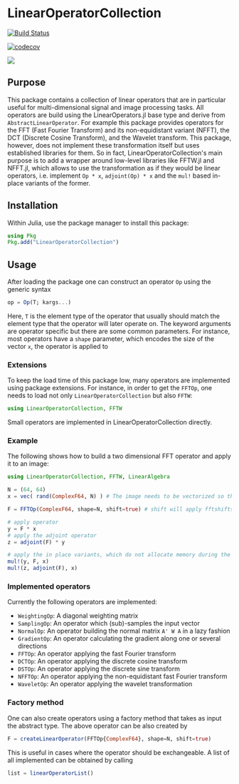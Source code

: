 # LinearOperatorCollection

[![Build Status](https://github.com/JuliaImageRecon/LinearOperatorCollection.jl/actions/workflows/CI.yml/badge.svg?branch=main)](https://github.com/JuliaImageRecon/LinearOperatorCollection.jl/actions/workflows/CI.yml?query=branch%3Amain)

[![codecov](https://codecov.io/github/JuliaImageRecon/LinearOperatorCollection.jl/graph/badge.svg?token=MEjup4lqjO)](https://codecov.io/github/JuliaImageRecon/LinearOperatorCollection.jl)

[![](https://img.shields.io/badge/docs-latest-blue.svg)](https://juliaimagerecon.github.io/LinearOperatorCollection.jl/dev/)


## Purpose

This package contains a collection of linear operators that are in particular useful for multi-dimensional signal and image processing tasks. All operators are build using the LinearOperators.jl base type and derive from `AbstractLinearOperator`. For example this package
provides operators for the FFT (Fast Fourier Transform) and its non-equidistant variant (NFFT), the DCT (Discrete Cosine Transform), and the Wavelet transform. This package, however, does not implement
these transformation itself but uses established libraries for them. So in fact, LinearOperatorCollection's main purpose is to add a wrapper around low-level libraries like
FFTW.jl and NFFT.jl, which allows to use the transformation as if they would be linear operators, i.e. implement `Op * x`, `adjoint(Op) * x` and the `mul!` based in-place variants of the former.

## Installation

Within Julia, use the package manager to install this package:
```julia
using Pkg
Pkg.add("LinearOperatorCollection")
```

## Usage
After loading the package one can construct an operator `Op` using the generic syntax
```julia
op = Op(T; kargs...) 
```
Here, `T` is the element type of the operator that usually should match the element type that
the operator will later operate on. The keyword arguments are operator specific but there are
 some common parameters. For instance, most operators have a `shape` parameter, which encodes
 the size of the vector `x`, the operator is applied to

### Extensions
To keep the load time of this package low, many operators are implemented using package extensions.
For instance, in order to get the `FFTOp`, one needs to load not only `LinearOperatorCollection` but
also `FFTW`:
```julia
using LinearOperatorCollection, FFTW
```
Small operators are implemented in LinearOperatorCollection directly.

### Example

The following shows how to build a two dimensional FFT operator and apply it to an image:
```julia
using LinearOperatorCollection, FFTW, LinearAlgebra

N = (64, 64)
x = vec( rand(ComplexF64, N) ) # The image needs to be vectorized so that the operator can be applied

F = FFTOp(ComplexF64, shape=N, shift=true) # shift will apply fftshifts before and after the FFT

# apply operator
y = F * x
# apply the adjoint operator
z = adjoint(F) * y

# apply the in place variants, which do not allocate memory during the computation
mul!(y, F, x)
mul!(z, adjoint(F), x)
```

### Implemented operators

Currently the following operators are implemented:
* `WeightingOp`: A diagonal weighting matrix
* `SamplingOp`: An operator which (sub)-samples the input vector
* `NormalOp`: An operator building the normal matrix `A' W A` in a lazy fashion
* `GradientOp`: An operator calculating the gradient along one or several directions
* `FFTOp`: An operator applying the fast Fourier transform
* `DCTOp`: An operator applying the discrete cosine transform
* `DSTOp`: An operator applying the discrete sine transform
* `NFFTOp`: An operator applying the non-equidistant fast Fourier transform
* `WaveletOp`: An operator applying the wavelet transformation

### Factory method

One can also create operators using a factory method that takes as input the abstract type. The above
operator can be also created by
```julia
F = createLinearOperator(FFTOp{ComplexF64}, shape=N, shift=true)
```
This is useful in cases where the operator should be exchangeable. A list of all implemented
can be obtained by calling
```julia
list = linearOperatorList()
```


